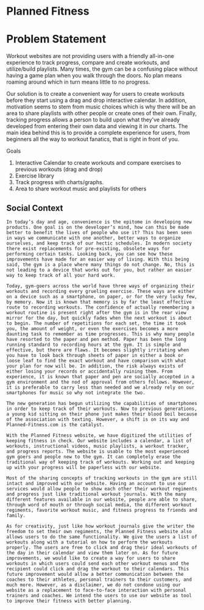 Planned Fitness
===============

<h1>Problem Statement</h1>

 Workout websites are not providing users with a friendly all-in-one experience to track progress, compare and create workouts, and utilize/build playlists. Many times, the gym can be a confusing place without having a game plan when you walk through the doors. No plan means roaming around which in turn means little to no progress.

 Our solution is to create a convenient way for users to create workouts before they start using a drag and drop interactive calendar. In addition, motivation seems to stem from music choices which is why there will be an area to share playlists with other people or create ones of their own. Finally, tracking progress allows a person to build upon what they've already developed from entering their own data and viewing it in our charts. The main idea behind this is to provide a complete experience for users, from beginners all the way to workout fanatics, that is right in front of you.

Goals
1. Interactive Calendar to create workouts and compare exercises to previous workouts (drag and drop)
2. Exercise library
3. Track progress with charts/graphs.
4. Area to share workout music and playlists for others
 
<h2>Social Context</h2>

	In today’s day and age, convenience is the epitome in developing new products. One goal is on the developer’s mind, how can this be made better to benefit the lives of people who use it? This has been seen in ways we communicate with one another, better ways to organize ourselves, and keep track of our hectic schedules. In modern society there exist replacements for pre-existing, obsolete ways for performing certain tasks. Looking back, you can see how these improvements have made for an easier way of living. With this being said, the gym is a place where many things do not change. No, this is not leading to a device that works out for you, but rather an easier way to keep track of all your hard work. 
	
	Today, gym-goers across the world have three ways of organizing their workouts and recording every grueling exercise. These ways are either on a device such as a smartphone, on paper, or for the very lucky few, by memory. Now it is known that memory is by far the least effective route to recording workouts. The confidence of actually remembering a workout routine is present right after the gym is in the rear view mirror for the day, but quickly fades when the next workout is about to begin. The number of repetitions for each set, the time it took you, the amount of weight, or even the exercises becomes a more daunting task to remember as time progresses. This is why many people have resorted to the paper and pen method. Paper has been the long running standard to recording hours at the gym. It is simple and effective, but there are flaws. It becomes slightly irritating when you have to look back through sheets of paper in either a book or loose leaf to find the exact workout and have comparison with what your plan for now will be. In addition, the risk always exists of either losing your records or accidentally ruining them. From experience, it is known that paper and pen are socially accepted in a gym environment and the nod of approval from others follows. However, it is preferable to carry less than needed and we already rely on our smartphones for music so why not integrate the two. 
	
	The new generation has begun utilizing the capabilities of smartphones in order to keep track of their workouts. Now to previous generations, a young kid sitting on their phone just makes their blood boil because of the association with texting. However, a shift is on its way and Planned-Fitness.com is the catalyst.
	
	With the Planned Fitness website, we have digitized the utilities of keeping fitness in check. Our website includes a calendar, a list of workouts, instructional videos, music playlists, a workout tracker, and progress reports. The website is usable to the most experienced gym goers and people new to the gym. It can completely erase the traditional way of keeping track of workouts. Working out and keeping up with your progress will be paperless with our website.
	
	Most of the sharing concepts of tracking workouts in the gym are still intact and improved with our website. Having an account to use our services would allow people to show each other their workout regiments and progress just like traditional workout journals. With the many different features available in our website, people are able to share, through word of mouth or through social media, the different workout regiments, favorite workout music, and fitness progress to friends and family.
	
	As for creativity, just like how workout journals give the writer the freedom to set their own regiments, the Planned Fitness website also allows users to do the same functionality. We give the users a list of workouts along with a tutorial on how to perform the workouts properly. The users are free to click and drag their ideal workouts of the day in their calendar and view them later on. As for future improvements, we would like to create a way for users to share workouts in which users could send each other workout menus and the recipient could click and drag the workout to their calendars. This future improvement would allow a better communication between the coaches to their athletes, personal trainers to their customers, and much more. However, as a disclaimer, we do not condone using our website as a replacement to face-to-face interaction with personal trainers and coaches. We intend the users to use our website as tool to improve their fitness with better planning.
